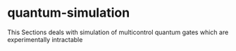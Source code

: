 # quantum-simulation
This Sections deals with simulation of multicontrol quantum gates which are experimentally intractable
